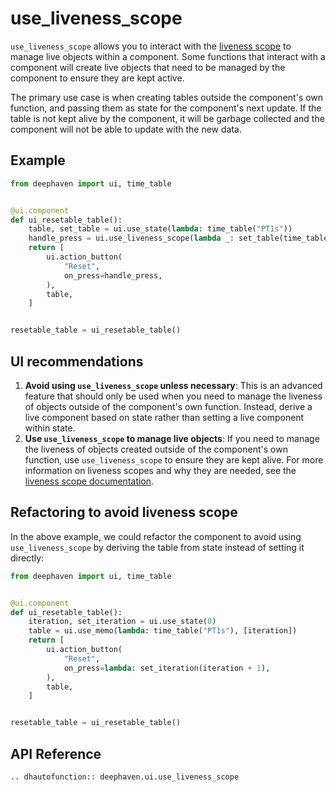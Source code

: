 # use_liveness_scope

`use_liveness_scope` allows you to interact with the [liveness scope](https://deephaven.io/core/docs/conceptual/liveness-scope-concept/) to manage live objects within a component. Some functions that interact with a component will create live objects that need to be managed by the component to ensure they are kept active.

The primary use case is when creating tables outside the component's own function, and passing them as state for the component's next update. If the table is not kept alive by the component, it will be garbage collected and the component will not be able to update with the new data.

## Example

```python
from deephaven import ui, time_table


@ui.component
def ui_resetable_table():
    table, set_table = ui.use_state(lambda: time_table("PT1s"))
    handle_press = ui.use_liveness_scope(lambda _: set_table(time_table("PT1s")), [])
    return [
        ui.action_button(
            "Reset",
            on_press=handle_press,
        ),
        table,
    ]


resetable_table = ui_resetable_table()
```

## UI recommendations

1. **Avoid using `use_liveness_scope` unless necessary**: This is an advanced feature that should only be used when you need to manage the liveness of objects outside of the component's own function. Instead, derive a live component based on state rather than setting a live component within state.
2. **Use `use_liveness_scope` to manage live objects**: If you need to manage the liveness of objects created outside of the component's own function, use `use_liveness_scope` to ensure they are kept alive. For more information on liveness scopes and why they are needed, see the [liveness scope documentation](https://deephaven.io/core/docs/conceptual/liveness-scope-concept/).

## Refactoring to avoid liveness scope

In the above example, we could refactor the component to avoid using `use_liveness_scope` by deriving the table from state instead of setting it directly:

```python
from deephaven import ui, time_table


@ui.component
def ui_resetable_table():
    iteration, set_iteration = ui.use_state(0)
    table = ui.use_memo(lambda: time_table("PT1s"), [iteration])
    return [
        ui.action_button(
            "Reset",
            on_press=lambda: set_iteration(iteration + 1),
        ),
        table,
    ]


resetable_table = ui_resetable_table()
```

## API Reference

```{eval-rst}
.. dhautofunction:: deephaven.ui.use_liveness_scope
```
